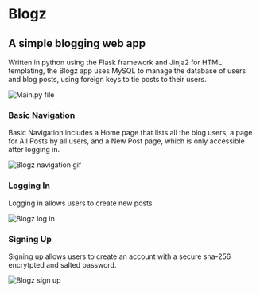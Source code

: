 # Blogz
## A simple blogging web app

Written in python using the Flask framework and Jinja2 for HTML templating, the Blogz app uses MySQL to manage the database of users and blog posts, using foreign keys to tie posts to their users.

![Main.py file](https://user-images.githubusercontent.com/24554274/32528555-44e1c464-c3f9-11e7-88f2-f7e8ddeef9ea.png)

### Basic Navigation
Basic Navigation includes a Home page that lists all the blog users, a page for All Posts by all users, and a New Post page, which is only accessible after logging in.

![Blogz navigation gif](https://user-images.githubusercontent.com/24554274/32528213-74a7b430-c3f7-11e7-9d44-b7aa07a2e088.gif)

### Logging In
Logging in allows users to create new posts

![Blogz log in](https://user-images.githubusercontent.com/24554274/32528478-d8ae20b2-c3f8-11e7-8eb5-cc01def68067.gif)

### Signing Up
Signing up allows users to create an account with a secure sha-256 encrytpted and salted password.

![Blogz sign up](https://user-images.githubusercontent.com/24554274/32528478-d8ae20b2-c3f8-11e7-8eb5-cc01def68067.gif)
